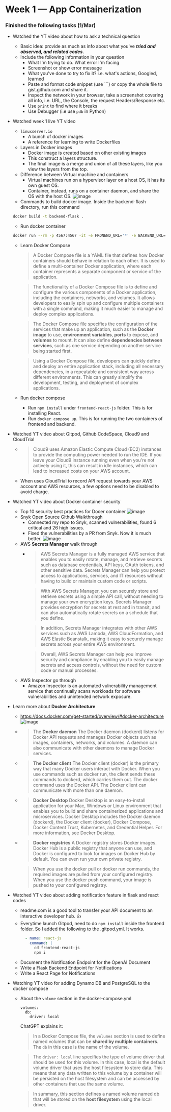 # Week 1 — App Containerization

### Finished the following tasks (1/Mar)
* Watched the YT video about how to ask a technical question
  * Basic idea: provide as much as info about what you've **_tried and observed, and related codes_**.
  * Include the following information in your question
    * What I'm trying to do. What error I'm facing
    * Screenshot or show error message
    * What you've done to try to fix it? i.e. what's actions, Googled, learned
    * Paste and format code snippet (use \`\`\`) or copy the whole file to gist.github.com and share it.
    * Inspect the network in your browser, take a screenshot covering all info, i.e. URL, the Console, the request Headers/Response etc.
    * Use `print` to find where it breaks
    * Use Debugger (i.e use `pdb` in Python)

* Watched week 1 live YT video
  * `linuxserver.io`
    * A bunch of docker images
    * A reference for learning to write Dockerfiles
  * Layers in Docker images
    * Docker image is created based on other existing images
    * This construct a layers structure.
    * The final image is a merge and union of all these layers, like you view the layers from the top. 
  * Difference between Virtual machine and containers
    * Virtual machines run on a hypervisor layer on a host OS, it has its own guest OS.
    * Container, instead, runs on a container daemon, and share the OS with the host OS.
![image](https://user-images.githubusercontent.com/71969513/222669927-6e4322ff-417b-4d1d-b544-d60174e52e1b.png)
  * Commands to build docker image. Inside the backend-flash directory, run this command
  ```bash
  docker build -t backend-flask .
  ```
  * Run docker container
  ```bash
  docker run --rm -p 4567:4567 -it -e FRONEND_URL='*' -e BACKEND_URL='*' backend-flask
  ```
  * Learn Docker Compose
    > A Docker Compose file is a YAML file that defines how Docker containers should behave in relation to each other. It is used to define a multi-container Docker application, where each container represents a separate component or service of the application.

    > The functionality of a Docker Compose file is to define and configure the various components of a Docker application, including the containers, networks, and volumes. It allows developers to easily spin up and configure multiple containers with a single command, making it much easier to manage and deploy complex applications.

    > The Docker Compose file specifies the configuration of the services that make up an application, such as the **Docker image** to use, **environment variables**, **ports** to expose, and **volumes** to mount. It can also define **dependencies between services**, such as one service depending on another service being started first.

    > Using a Docker Compose file, developers can quickly define and deploy an entire application stack, including all necessary dependencies, in a repeatable and consistent way across different environments. This can greatly simplify the development, testing, and deployment of complex applications.
  * Run docker compose
    * Run `npm install` under `frontend-react-js` folder. This is for installing React.
    * Run `docker compose up`. This is for running the two containers of frontend and backend.
* Watched YT video about Gitpod, Github CodeSpace, Cloud9 and CloudTrial
  * > Cloud9 uses Amazon Elastic Compute Cloud (EC2) instances to provide the computing power needed to run the IDE. If you leave your Cloud9 instance running even when you're not actively using it, this can result in idle instances, which can lead to increased costs on your AWS account.
  * When uses CloudTrial to record API request towards your AWS account and AWS resources, a few options need to be disabled to avoid charge.
* Watched YT video about Docker container security
  * Top 10 security best practices for Docer container
    ![image](https://user-images.githubusercontent.com/71969513/222949211-c6e7c84f-8b85-42ba-abad-34921aabe920.png)
  * Snyk Open Source Github Walkthrough
    * Connected my repo to Snyk, scanned vulnerabilities, found 6 critical and 26 high issues.
    * Fixed the vulnerabilities by a PR from Snyk. Now it is much better. ![image](https://user-images.githubusercontent.com/71969513/223003202-b06caf16-0af2-4d0a-a440-76cdf4295e59.png)
  * AWS **Secrets Manager** walk through
    * > AWS Secrets Manager is a fully managed AWS service that enables you to easily rotate, manage, and retrieve secrets such as database credentials, API keys, OAuth tokens, and other sensitive data. Secrets Manager can help you protect access to applications, services, and IT resources without having to build or maintain custom code or scripts.
    
      > With AWS Secrets Manager, you can securely store and retrieve secrets using a simple API call, without needing to manage your own encryption keys. Secrets Manager provides encryption for secrets at rest and in transit, and can also automatically rotate secrets on a schedule that you define.
     
      > In addition, Secrets Manager integrates with other AWS services such as AWS Lambda, AWS CloudFormation, and AWS Elastic Beanstalk, making it easy to securely manage secrets across your entire AWS environment.
      
      > Overall, AWS Secrets Manager can help you improve security and compliance by enabling you to easily manage secrets and access controls, without the need for custom code or manual processes.
  * AWS Inspector go through
    * Amazon Inspector is an automated vulnerability management service that continually scans workloads for software vulnerabilities and unintended network exposure.

* Learn more about **Docker Architecture**
  * https://docs.docker.com/get-started/overview/#docker-architecture ![image](https://user-images.githubusercontent.com/71969513/222997662-541e6319-e05c-4a6c-89c6-434bb04643ef.png)
  * > The **Docker daemon**
    > The Docker daemon (dockerd) listens for Docker API requests and manages Docker objects such as images, containers, networks, and volumes. A daemon can also communicate with other daemons to manage Docker services.

  * > **The Docker client**
    > The Docker client (docker) is the primary way that many Docker users interact with Docker. When you use commands such as docker run, the client sends these commands to dockerd, which carries them out. The docker command uses the Docker API. The Docker client can communicate with more than one daemon.

  * > **Docker Desktop**
    > Docker Desktop is an easy-to-install application for your Mac, Windows or Linux environment that enables you to build and share containerized applications and microservices. Docker Desktop includes the Docker daemon (dockerd), the Docker client (docker), Docker Compose, Docker Content Trust, Kubernetes, and Credential Helper. For more information, see Docker Desktop.

  * > **Docker registries**
    > A Docker registry stores Docker images. Docker Hub is a public registry that anyone can use, and Docker is configured to look for images on Docker Hub by default. You can even run your own private registry.

    > When you use the docker pull or docker run commands, the required images are pulled from your configured registry. When you use the docker push command, your image is pushed to your configured registry.

* Watched YT video about adding notification feature in flask and react codes
  * readme.com is a good tool to transfer your API document to an interactive developer hub. 👍
  * Everytime launch Gitpod, need to do `npm install` inside the frontend folder. So I added the following to the .gitpod.yml. It works.
    ```yaml
      - name: react-js
        command: |
          cd frontend-react-js
          npm i
    ```
  * Document the Notification Endpoint for the OpenAI Document
  * Write a Flask Backend Endpoint for Notifications
  * Write a React Page for Notifications
* Watching YT video for adding Dynamo DB and PostgreSQL to the docker compose
  * About the `volume` section in the docker-compose.yml
    ```
    volumes:
      db:
        driver: local
    ```
    ChatGPT explains it:
    > In a Docker Compose file, the `volumes` section is used to define named volumes that can be **shared by multiple containers**. The `db` in this case is the name of the volume.

    > The `driver: local` line specifies the type of volume driver that should be used for this volume. In this case, local is the default volume driver that uses the host filesystem to store data. This means that any data written to this volume by a container will be persisted on the host filesystem and can be accessed by other containers that use the same volume.

    > In summary, this section defines a named volume named db that will be stored on the **host filesystem** using the local driver.
